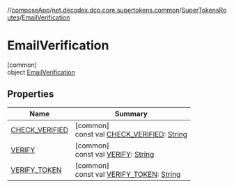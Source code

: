//[composeApp](../../../../index.md)/[net.decodex.dcp.core.supertokens.common](../../index.md)/[SuperTokensRoutes](../index.md)/[EmailVerification](index.md)

# EmailVerification

[common]\
object [EmailVerification](index.md)

## Properties

| Name | Summary |
|---|---|
| [CHECK_VERIFIED](-c-h-e-c-k_-v-e-r-i-f-i-e-d.md) | [common]<br>const val [CHECK_VERIFIED](-c-h-e-c-k_-v-e-r-i-f-i-e-d.md): [String](https://kotlinlang.org/api/latest/jvm/stdlib/kotlin/-string/index.html) |
| [VERIFY](-v-e-r-i-f-y.md) | [common]<br>const val [VERIFY](-v-e-r-i-f-y.md): [String](https://kotlinlang.org/api/latest/jvm/stdlib/kotlin/-string/index.html) |
| [VERIFY_TOKEN](-v-e-r-i-f-y_-t-o-k-e-n.md) | [common]<br>const val [VERIFY_TOKEN](-v-e-r-i-f-y_-t-o-k-e-n.md): [String](https://kotlinlang.org/api/latest/jvm/stdlib/kotlin/-string/index.html) |
